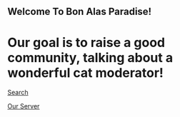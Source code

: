 ## Welcome To Bon Alas Paradise!

# Our goal is to raise a good community, talking about a wonderful cat moderator!

<a href="#" class="button icon search">Search</a>

[Our Server](https://discord.gg/XAchpC4vDa)
